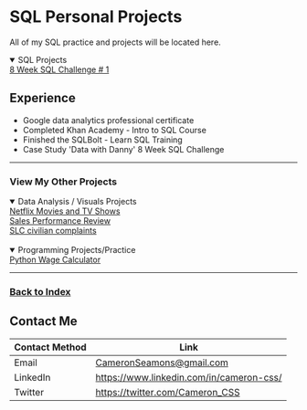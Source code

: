 # SQL Personal Projects
All of my SQL practice and projects will be located here.

<details open>
  <summary>SQL Projects</summary>
<a href="https://github.com/CameronCSS/SQL-Projects/tree/main/8%20Week%20SQL%20Challenge%20%23%201" target="new">8 Week SQL Challenge # 1</a>
</details>

## Experience

  - Google data analytics professional certificate
  - Completed Khan Academy - Intro to SQL Course
  - Finished the SQLBolt - Learn SQL Training
  - Case Study 'Data with Danny' 8 Week SQL Challenge

----
### View My Other Projects
    
<details open>
<summary>Data Analysis / Visuals Projects</summary>
<a href="https://cameroncss.github.io/Data-Analysis/Netflix/index.html" target="new">Netflix Movies and TV Shows</a>
<br>
<a href="https://github.com/CameronCSS/Data-Analysis/tree/main/Sales%20Performance%20Review" target="new">Sales Performance Review</a>
<br>
<a href="https://github.com/CameronCSS/Data-Analysis/tree/main/SLC%20civilian%20complaints" target="new">SLC civilian complaints</a>
  <br>
  <br>

<details open>
<summary>Programming Projects/Practice</summary>
<a href="https://github.com/CameronCSS/PersonalProjects/tree/main/Programming%20Projects/Python%20Wage%20Calculator" target="new">Python Wage Calculator</a>
</details>
    

----

### <a href="https://github.com/CameronCSS/PersonalProjects">Back to Index</a>

## Contact Me

| Contact Method | Link |
| --- | --- |
| Email | CameronSeamons@gmail.com |
| LinkedIn | https://www.linkedin.com/in/cameron-css/|
| Twitter | https://twitter.com/Cameron_CSS |

